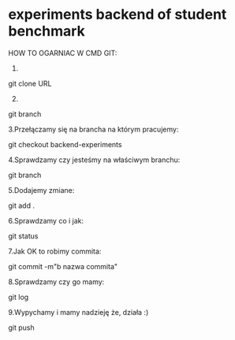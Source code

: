 # experiments backend of student benchmark

HOW TO OGARNIAC W CMD GIT:

1.
git clone URL

2.
git branch

3.Przełączamy się na brancha na którym pracujemy:

git checkout backend-experiments

4.Sprawdzamy czy jesteśmy na właściwym branchu:

git branch

5.Dodajemy zmiane:

git add .

6.Sprawdzamy co i jak:

git status

7.Jak OK to robimy commita:

git commit -m"b nazwa commita"

8.Sprawdzamy czy go mamy:

git log

9.Wypychamy i mamy nadzieję że, działa :)

git push